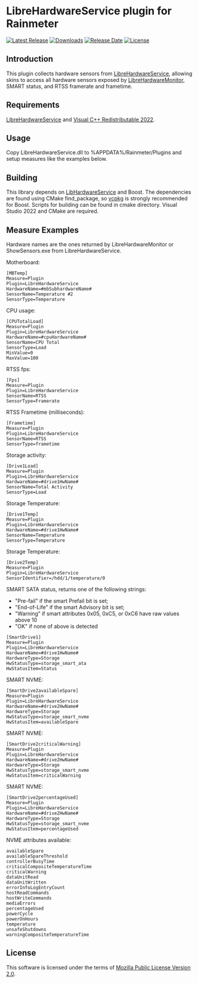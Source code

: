 # LibreHardwareService plugin for Rainmeter

[![Latest Release](https://img.shields.io/github/release/epinter/rainmeter-lhws.svg)](https://github.com/epinter/rainmeter-lhws/releases/latest)
[![Downloads](https://img.shields.io/github/downloads/epinter/rainmeter-lhws/total.svg)](https://github.com/epinter/rainmeter-lhws/releases/latest)
[![Release Date](https://img.shields.io/github/release-date/epinter/rainmeter-lhws.svg)](https://github.com/epinter/rainmeter-lhws/releases/latest)
[![License](https://img.shields.io/github/license/epinter/rainmeter-lhws.svg)](https://github.com/epinter/rainmeter-lhws/blob/main/LICENSE)

## Introduction

This plugin collects hardware sensors from [LibreHardwareService](https://github.com/epinter/LibreHardwareService), allowing skins to access all hardware sensors exposed by [LibreHardwareMonitor](https://github.com/LibreHardwareMonitor/LibreHardwareMonitor), SMART status, and RTSS framerate and frametime.

## Requirements

[LibreHardwareService](https://github.com/epinter/LibreHardwareService) and [Visual C++ Redistributable 2022](https://docs.microsoft.com/en-US/cpp/windows/latest-supported-vc-redist).

## Usage

Copy LibreHardwareService.dll to %APPDATA%/Rainmeter/Plugins and setup measures like the examples below.

## Building

This library depends on [LibHardwareService](https://github.com/epinter/lhwservice) and Boost. The dependencies are found using CMake find_package, so [vcpkg](https://vcpkg.io) is strongly recommended for Boost. Scripts for building can be found in cmake directory.
Visual Studio 2022 and CMake are required.

## Measure Examples

Hardware names are the ones returned by LibreHardwareMonitor or ShowSensors.exe from LibreHardwareService.

Motherboard:
```
[MBTemp]
Measure=Plugin
Plugin=LibreHardwareService
HardwareName=#mbSubhardwareName#
SensorName=Temperature #2
SensorType=Temperature
```

CPU usage:
```
[CPUTotalLoad]
Measure=Plugin
Plugin=LibreHardwareService
HardwareName=#cpuHardwareName#
SensorName=CPU Total
SensorType=Load
MinValue=0
MaxValue=100
```

RTSS fps:
```
[Fps]
Measure=Plugin
Plugin=LibreHardwareService
SensorName=RTSS
SensorType=Framerate
```

RTSS Frametime (milliseconds):
```
[Frametime]
Measure=Plugin
Plugin=LibreHardwareService
SensorName=RTSS
SensorType=frametime
```

Storage activity:
```
[Drive1Load]
Measure=Plugin
Plugin=LibreHardwareService
HardwareName=#drive1HwName#
SensorName=Total Activity
SensorType=Load
```

Storage Temperature:
```
[Drive1Temp]
Measure=Plugin
Plugin=LibreHardwareService
HardwareName=#drive1HwName#
SensorName=Temperature
SensorType=Temperature
```
Storage Temperature:
```
[Drive2Temp]
Measure=Plugin
Plugin=LibreHardwareService
SensorIdentifier=/hdd/1/temperature/0
```

SMART SATA status, returns one of the following strings:
- "Pre-fail" if the smart Prefail bit is set;
- "End-of-Life" if the smart Advisory bit is set;
- "Warning" if smart attributes 0x05, 0xC5, or 0xC6 have raw values above 10
- "OK" if none of above is detected
```
[SmartDrive1]
Measure=Plugin
Plugin=LibreHardwareService
HardwareName=#drive1HwName#
HardwareType=Storage
HwStatusType=storage_smart_ata
HwStatusItem=Status
```

SMART NVME:
```
[SmartDrive2availableSpare]
Measure=Plugin
Plugin=LibreHardwareService
HardwareName=#drive2HwName#
HardwareType=Storage
HwStatusType=storage_smart_nvme
HwStatusItem=availableSpare
```

SMART NVME:
```
[SmartDrive2criticalWarning]
Measure=Plugin
Plugin=LibreHardwareService
HardwareName=#drive2HwName#
HardwareType=Storage
HwStatusType=storage_smart_nvme
HwStatusItem=criticalWarning
```

SMART NVME:
```
[SmartDrive2percentageUsed]
Measure=Plugin
Plugin=LibreHardwareService
HardwareName=#drive2HwName#
HardwareType=Storage
HwStatusType=storage_smart_nvme
HwStatusItem=percentageUsed
```

NVME attributes available:
```
availableSpare
availableSpareThreshold
controllerBusyTime
criticalCompositeTemperatureTime
criticalWarning
dataUnitRead
dataUnitWritten
errorInfoLogEntryCount
hostReadCommands
hostWriteCommands
mediaErrors
percentageUsed
powerCycle
powerOnHours
temperature
unsafeShutdowns
warningCompositeTemperatureTime
```

## License

This software is licensed under the terms of [Mozilla Public License Version 2.0](https://www.mozilla.org/en-US/MPL/2.0/).

